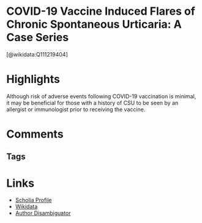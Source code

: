 
COVID-19 Vaccine Induced Flares of Chronic Spontaneous Urticaria: A Case Series
==========
  
  [@wikidata:Q111219404]  
  

# Highlights
Although risk of adverse events following COVID-19 vaccination is minimal, it may be beneficial for those with a history of CSU to be seen by an allergist or immunologist prior to receiving the vaccine.

# Comments

## Tags

# Links
  
 * [Scholia Profile](https://scholia.toolforge.org/work/Q111219404)  
 * [Wikidata](https://www.wikidata.org/wiki/Q111219404)  
 * [Author Disambiguator](https://author-sdisambiguator.toolforge.org/work_item_oauth.php?id=Q111219404&batch_id=&match=1&author_list_id=&doit=Get+author+links+for+work)  
